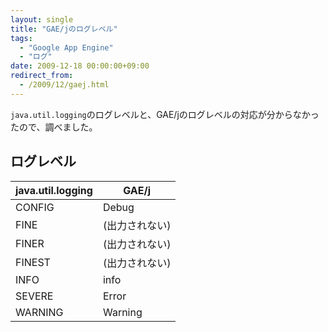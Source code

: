 ```yaml
---
layout: single
title: "GAE/jのログレベル"
tags:
  - "Google App Engine"
  - "ログ"
date: 2009-12-18 00:00:00+09:00
redirect_from:
  - /2009/12/gaej.html
---
```


`java.util.logging`のログレベルと、GAE/jのログレベルの対応が分からなかったので、調べました。

## ログレベル

|java.util.logging|GAE/j|
|---|---|
|CONFIG|Debug|
|FINE|(出力されない)|
|FINER|(出力されない)|
|FINEST|(出力されない)|
|INFO|info|
|SEVERE|Error|
|WARNING|Warning|
